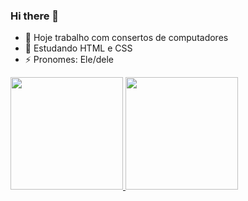 ### Hi there 👋


- 🔭 Hoje trabalho com consertos de computadores
- 🌱 Estudando HTML e CSS
- ⚡ Pronomes: Ele/dele

<div align="rigth">
  <a href="https://github.com/cabrelha">
  <img height="180em" src="https://github-readme-stats.vercel.app/api?username=cabrelha&show_icons=true&theme=github_dark&include_all_commits=true&count_private=true"/>
  <img height="180em" src="https://github-readme-stats.vercel.app/api/top-langs/?username=cabrelha&layout=compact&langs_count=7&theme=github_dark"/>
</div>

 
